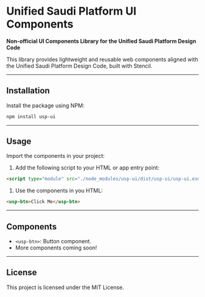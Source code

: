 # Unified Saudi Platform UI Components

**Non-official UI Components Library for the Unified Saudi Platform Design Code**

This library provides lightweight and reusable web components aligned with the Unified Saudi Platform Design Code, built with Stencil.

---

## Installation

Install the package using NPM:

```bash
npm install usp-ui
```

---

## Usage

Import the components in your project:

1. Add the following script to your HTML or app entry point:
```html
<script type="module" src="./node_modules/usp-ui/dist/usp-ui/usp-ui.esm.js"></script>
```

1. Use the components in you HTML:
```html
<usp-btn>Click Me</usp-btn>
```

---

## Components

- `<usp-btn>`: Button component.
- More components coming soon!

---

## License

This project is licensed under the MIT License.